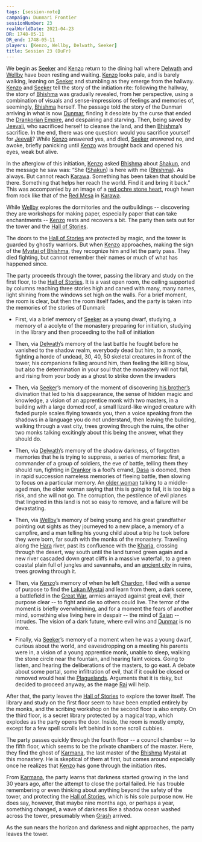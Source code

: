 ```yaml
---
tags: [session-note]
campaign: Dunmari Frontier
sessionNumber: 23
realWorldDate: 2021-04-23
DR: 1748-05-11
DR_end: 1748-05-11
players: [Kenzo, Wellby, Delwath, Seeker]
title: Session 23 (DuFr)
---
```


We begin as [Seeker](<../../../people/pcs/dunmar-fellowship/seeker.md>) and [Kenzo](<../../../people/pcs/dunmar-fellowship/kenzo.md>) return to the dining hall where [Delwath](<../../../people/pcs/dunmar-fellowship/delwath.md>) and [Wellby](<../../../people/pcs/dunmar-fellowship/wellby.md>) have been resting and waiting. [Kenzo](<../../../people/pcs/dunmar-fellowship/kenzo.md>) looks pale, and is barely walking, leaning on [Seeker](<../../../people/pcs/dunmar-fellowship/seeker.md>) and stumbling as they emerge from the hallway. [Kenzo](<../../../people/pcs/dunmar-fellowship/kenzo.md>) and [Seeker](<../../../people/pcs/dunmar-fellowship/seeker.md>) tell the story of the initiation rite: following the hallway, the story of [Bhishma](<../../../cosmology/gods/incorporeal-gods/dunmari/bhishma.md>) was gradually revealed, from her perspective, using a combination of visuals and sense-impressions of feelings and memories of, seemingly, [Bhishma](<../../../cosmology/gods/incorporeal-gods/dunmari/bhishma.md>) herself. The passage told the story of the Dunmari arriving in what is now [Dunmar](<../../../gazetteer/greater-dunmar/realms/dunmar/dunmar.md>), finding it desolate by the curse that ended the [Drankorian Empire](<../../../history/drankorian-era/drankorian-empire.md>), and despairing and starving. Then, being saved by [Jeevali](<../../../cosmology/gods/incorporeal-gods/dunmari/jeevali.md>), who sacrificed herself to cleanse the land, and then [Bhishma](<../../../cosmology/gods/incorporeal-gods/dunmari/bhishma.md>)’s sacrifice. In the end, there was one question: would you sacrifice yourself for [Jeevali](<../../../cosmology/gods/incorporeal-gods/dunmari/jeevali.md>)? While [Kenzo](<../../../people/pcs/dunmar-fellowship/kenzo.md>) answered yes, and died, [Seeker](<../../../people/pcs/dunmar-fellowship/seeker.md>) answered no, and awoke, briefly panicking until [Kenzo](<../../../people/pcs/dunmar-fellowship/kenzo.md>) was brought back and opened his eyes, weak but alive. 

In the afterglow of this initiation, [Kenzo](<../../../people/pcs/dunmar-fellowship/kenzo.md>) asked [Bhishma](<../../../cosmology/gods/incorporeal-gods/dunmari/bhishma.md>) about [Shakun](<../../../cosmology/gods/incorporeal-gods/dunmari/shakun.md>), and the message he saw was: “She ([Shakun](<../../../cosmology/gods/incorporeal-gods/dunmari/shakun.md>)) is here with me ([Bhishma](<../../../cosmology/gods/incorporeal-gods/dunmari/bhishma.md>)). As always. But cannot reach [Karawa](<../../../gazetteer/greater-dunmar/realms/dunmar/eastern-dunmar/karawa.md>). Something has been taken that should be there. Something that helps her reach the world. Find it and bring it back.” This was accompanied by an image of a [red ochre stone heart](<../../../things/artifacts-of-power/heart-of-shakun.md>), rough hewn from rock like that of the [Red Mesa](<../../../gazetteer/greater-dunmar/realms/dunmar/eastern-dunmar/red-mesa.md>) in [Karawa](<../../../gazetteer/greater-dunmar/realms/dunmar/eastern-dunmar/karawa.md>). 

While [Wellby](<../../../people/pcs/dunmar-fellowship/wellby.md>) explores the dormitories and the outbuildings -- discovering they are workshops for making paper, especially paper that can take enchantments -- [Kenzo](<../../../people/pcs/dunmar-fellowship/kenzo.md>) rests and recovers a bit. The party then sets out for the tower and the [Hall of Stories](<../../../gazetteer/greater-dunmar/dunmari-basin/hall-of-stories.md>).

The doors to the [Hall of Stories](<../../../gazetteer/greater-dunmar/dunmari-basin/hall-of-stories.md>) are protected by magic, and the tower is guarded by ghostly warriors. But when [Kenzo](<../../../people/pcs/dunmar-fellowship/kenzo.md>) approaches, making the sign of the [Mystai of Bhishma](<../../../groups/dunmari-mystery-cults/order-of-the-awakened-soul.md>), they recognize him and let the party pass. They died fighting, but cannot remember their names or much of what has happened since.

The party proceeds through the tower, passing the library and study on the first floor, to the [Hall of Stories](<../../../gazetteer/greater-dunmar/dunmari-basin/hall-of-stories.md>). It is a vast open room, the ceiling supported by columns reaching three stories high and carved with many, many names, light shining from the windows set high on the walls. For a brief moment, the room is clear, but then the room itself fades, and the party is taken into the memories of the stories of Dunmari:

- First, via a brief memory of [Seeker](<../../../people/pcs/dunmar-fellowship/seeker.md>) as a young dwarf, studying, a memory of a acolyte of the monastery preparing for initiation, studying in the library and then proceeding to the hall of initiation
  
- Then, via [Delwath](<../../../people/pcs/dunmar-fellowship/delwath.md>)’s memory of the last battle he fought before he vanished to the shadow realm, everybody dead but him, to a monk, fighting a horde of undead, 30, 40, 50 skeletal creatures in front of the tower, his companions falling around him, then feeling the killing blow, but also the determination in your soul that the monastery will not fall, and rising from your body as a ghost to strike down the invaders
  
- Then, via [Seeker](<../../../people/pcs/dunmar-fellowship/seeker.md>)’s memory of the moment of discovering [his brother’s](<../../../people/dwarves/frankar.md>) divination that led to his disappearance, the sense of hidden magic and knowledge, a vision of an apprentice monk with two masters, in a building with a large domed roof, a small lizard-like winged creature with faded purple scales flying towards you, then a voice speaking from the shadows in a language you do not understand, then leaving the building, walking through a vast city, trees growing through the ruins, the other two monks talking excitingly about this being the answer, what they should do.
  
- Then, via [Delwath](<../../../people/pcs/dunmar-fellowship/delwath.md>)’s memory of the shadow darkness, of forgotten memories that he is trying to suppress, a series of memories: first, a commander of a group of soldiers, the eve of battle, telling them they should run, fighting in [Drankor](<../../../history/drankorian-era/drankor.md>) is a fool’s errand, [Dasa](<../../../people/historical-figures/dunmari-rulers/dasa.md>) is doomed, then in rapid succession nameless memories of fleeing battle, then slowing to focus on a particular memory. An [older woman](<../../../people/dunmari/saka.md>) talking to a middle-aged man, the older woman saying that this is going to fail, it is too big a risk, and she will not go. The corruption, the pestilence of evil planes that lingered in this land is not so easy to remove, and a failure will be devastating. 
  
- Then, via [Wellby](<../../../people/pcs/dunmar-fellowship/wellby.md>)’s memory of being young and his great grandfather pointing out sights as they journeyed to a new place, a memory of a campfire, and a man telling his young child about a trip he took before they were born, far south with the monks of the monastery. Traveling along the [Hara](<../../../gazetteer/greater-dunmar/rivers/hara-watershed/hara.md>) river, past its confluence with the [Kharja](<../../../gazetteer/istaros-watershed/rivers/kharja.md>), crossing through the desert, way south until the land turned green again and a new river cascaded down great cliffs in a massive waterfall, to a green coastal plain full of jungles and savannahs, and an [ancient city](<../../../history/drankorian-era/drankor.md>) in ruins, trees growing through it. 
  
- Then, via [Kenzo](<../../../people/pcs/dunmar-fellowship/kenzo.md>)’s memory of when he left [Chardon](<../../../gazetteer/west-coast/chardonian-empire/chardon/chardon.md>), filled with a sense of purpose to find the [Lakan Mystai](<../../../groups/dunmari-mystery-cults/lakan-mystai.md>) and learn from them, a dark scene, a battlefield in the [Great War](<../../../events/1500s/great-war.md>), armies arrayed against great evil, their purpose clear -- to fight and die so others could live. The terror of the moment is briefly overwhelming, and for a moment the fears of another mind, something else living here in despair -- the mind of [Sajan](<../../../people/dunmari/sajan.md>) -- intrudes. The vision of a dark future, where evil wins and [Dunmar](<../../../gazetteer/greater-dunmar/realms/dunmar/dunmar.md>) is no more. 
  
- Finally, via [Seeker](<../../../people/pcs/dunmar-fellowship/seeker.md>)’s memory of a moment when he was a young dwarf, curious about the world, and eavesdropping on a meeting his parents were in, a vision of a young apprentice monk, unable to sleep, walking the stone circle near the fountain, and hearing faint voices. Going to listen, and hearing the deliberations of the masters, to go east. A debate about some portal, some infiltration of evil, that if it could be closed or removed would heal the [Plaguelands](<../../../gazetteer/istaros-watershed/plaguelands.md>). Arguments that it is risky, but decided to proceed anyway, as the mage [Rai](<../../../people/pcs/great-war/rai.md>) will help. 

After that, the party leaves the [Hall of Stories](<../../../gazetteer/greater-dunmar/dunmari-basin/hall-of-stories.md>) to explore the tower itself. The library and study on the first floor seem to have been emptied entirely by the monks, and the scribing workshop on the second floor is also empty. On the third floor, is a secret library protected by a magical trap, which explodes as the party opens the door. Inside, the room is mostly empty, except for a few spell scrolls left behind in some scroll cubbies.

The party passes quickly through the fourth floor -- a council chamber -- to the fifth floor, which seems to be the private chambers of the master. Here, they find the ghost of [Karmana](<../../../people/dunmari/karmana.md>), the last master of the [Bhishma](<../../../cosmology/gods/incorporeal-gods/dunmari/bhishma.md>) Mystai at this monastery. He is skeptical of them at first, but comes around especially once he realizes that [Kenzo](<../../../people/pcs/dunmar-fellowship/kenzo.md>) has gone through the initiation rites. 

From [Karmana](<../../../people/dunmari/karmana.md>), the party learns that darkness started growing in the land 30 years ago, after the attempt to close the portal failed. He has trouble remembering or even thinking about anything beyond the safety of the tower, and protecting the [Hall of Stories](<../../../gazetteer/greater-dunmar/dunmari-basin/hall-of-stories.md>), which is his sole purpose now. He does say, however, that maybe nine months ago, or perhaps a year, something changed, a wave of darkness like a shadow ocean washed across the tower, presumably when [Grash](<../../../people/other-nonhumans/grash.md>) arrived. 

As the sun nears the horizon and darkness and night approaches, the party leaves the tower.